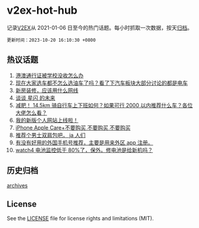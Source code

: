 # v2ex-hot-hub

 记录[V2EX](https://www.v2ex.com/)从 2021-01-06 日至今的热门话题。每小时抓取一次数据，按天[归档](archives)。

`更新时间：2023-10-20 16:10:30 +0800`

## 热议话题

1. [港澳通行证被学校没收怎么办](https://www.v2ex.com/t/983522)
1. [现在大家选车都不怎么选油车了吗？看了下汽车板块大部分讨论的都是电车](https://www.v2ex.com/t/983745)
1. [新房装修，应该用什么网线](https://www.v2ex.com/t/983669)
1. [谈谈 星闪 的未来](https://www.v2ex.com/t/983630)
1. [减肥！ 14.5km 骑自行车上下班如何？如果可行 2000 以内推荐什么车？各位大佬怎么看？](https://www.v2ex.com/t/983676)
1. [我的新版个人网站上线啦！](https://www.v2ex.com/t/983646)
1. [iPhone Apple Care+不要购买 不要购买 不要购买](https://www.v2ex.com/t/983570)
1. [推荐个男士双肩包吧， ja 人们](https://www.v2ex.com/t/983741)
1. [有没有好用的外国手机号推荐，主要是用来外区 app 注册。](https://www.v2ex.com/t/983553)
1. [watch4 电池监控低于 80%了，保外。修电池是给新机吗？](https://www.v2ex.com/t/983665)

## 历史归档

[archives](archives)

## License

See the [LICENSE](LICENSE) file for license rights and limitations (MIT).
